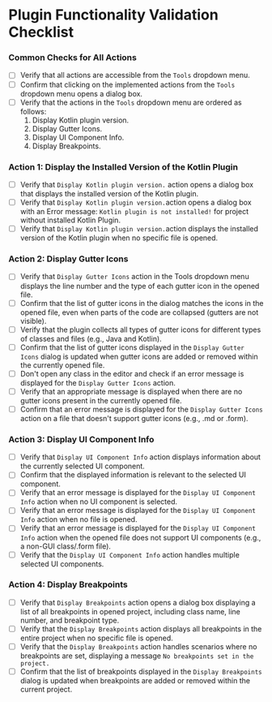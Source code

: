 # Plugin Functionality Validation Checklist

### Common Checks for All Actions

- [ ] Verify that all actions are accessible from the `Tools` dropdown menu.
- [ ] Confirm that clicking on the implemented actions from the `Tools` dropdown menu opens a dialog box.
- [ ] Verify that the actions in the `Tools` dropdown menu are ordered as follows:
     1. Display Kotlin plugin version.
     2. Display Gutter Icons.
     3. Display UI Component Info.
     4. Display Breakpoints.

### Action 1: Display the Installed Version of the Kotlin Plugin

- [ ] Verify that `Display Kotlin plugin version.` action opens a dialog box that displays the installed version of the Kotlin plugin.
- [ ] Verify that `Display Kotlin plugin version.`action opens a dialog box with an Error message: `Kotlin plugin is not installed!` for project without installed Kotlin Plugin.
- [ ] Verify that `Display Kotlin plugin version.`action displays the installed version of the Kotlin plugin when no specific file is opened.

### Action 2: Display Gutter Icons

- [ ] Verify that `Display Gutter Icons` action in the Tools dropdown menu displays the line number and the type of each gutter icon in the opened file.
- [ ] Confirm that the list of gutter icons in the dialog matches the icons in the opened file, even when parts of the code are collapsed (gutters are not visible).
- [ ] Verify that the plugin collects all types of gutter icons for different types of classes and files (e.g., Java and Kotlin).
- [ ] Confirm that the list of gutter icons displayed in the `Display Gutter Icons` dialog is updated when gutter icons are added or removed within the currently opened file.
- [ ] Don't open any class in the editor and check if an error message is displayed for the `Display Gutter Icons` action.
- [ ] Verify that an appropriate message is displayed when there are no gutter icons present in the currently opened file.
- [ ] Confirm that an error message is displayed for the `Display Gutter Icons` action on a file that doesn't support gutter icons (e.g., .md or .form).

### Action 3: Display UI Component Info

- [ ] Verify that `Display UI Component Info` action displays information about the currently selected UI component.
- [ ] Confirm that the displayed information is relevant to the selected UI component.
- [ ] Verify that an error message is displayed for the `Display UI Component Info` action when no UI component is selected.
- [ ] Verify that an error message is displayed for the `Display UI Component Info` action when no file is opened.
- [ ] Verify that an error message is displayed for the `Display UI Component Info` action when the opened file does not support UI components (e.g., a non-GUI class/.form file).
- [ ] Verify that the `Display UI Component Info` action handles multiple selected UI components.

### Action 4: Display Breakpoints

- [ ] Verify that `Display Breakpoints` action opens a dialog box displaying a list of all breakpoints in opened project, including class name, line number, and breakpoint type.
- [ ] Verify that the `Display Breakpoints` action displays all breakpoints in the entire project when no specific file is opened.
- [ ] Verify that the `Display Breakpoints` action handles scenarios where no breakpoints are set, displaying a message `No breakpoints set in the project.`
- [ ] Confirm that the list of breakpoints displayed in the `Display Breakpoints` dialog is updated when breakpoints are added or removed within the current project.